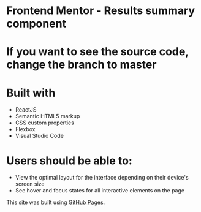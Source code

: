 # Frontend Mentor - Results summary component

# If you want to see the source code, change the branch to master

# Built with
- ReactJS
- Semantic HTML5 markup
- CSS custom properties
- Flexbox
- Visual Studio Code

# Users should be able to:
- View the optimal layout for the interface depending on their device's screen size
- See hover and focus states for all interactive elements on the page

This site was built using [GitHub Pages](https://avenjd.github.io/Results-summary-component/).
